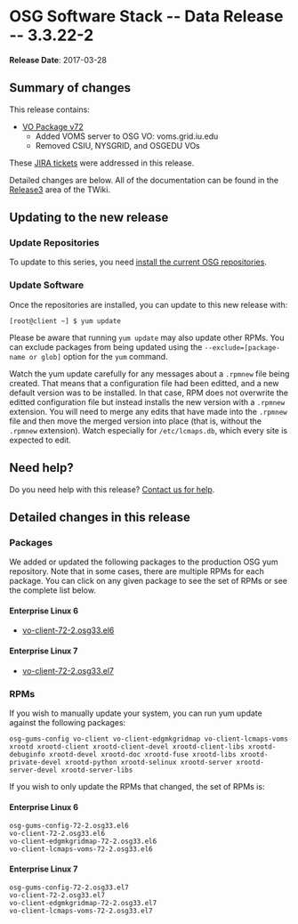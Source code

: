 OSG Software Stack -- Data Release -- 3.3.22-2
==============================================

**Release Date**: 2017-03-28

Summary of changes
------------------

This release contains:

-   [VO Package v72](https://github.com/opensciencegrid/osg-vo-config/releases/tag/release-72-1)
    -   Added VOMS server to OSG VO: voms.grid.iu.edu
    -   Removed CSIU, NYSGRID, and OSGEDU VOs

These [JIRA tickets](https://jira.opensciencegrid.org/issues/?jql=project%20%3D%20SOFTWARE%20AND%20fixVersion%20%3D%203.3.22-2%20ORDER%20BY%20priority%20DESC%2C%20key%20DESC) were addressed in this release.

Detailed changes are below. All of the documentation can be found in the [Release3](Documentation.Release3) area of the TWiki.

Updating to the new release
---------------------------

### Update Repositories

To update to this series, you need [install the current OSG repositories](Documentation.Release3.YumRepositories#Install_OSG_Repositories).

### Update Software

Once the repositories are installed, you can update to this new release with:

``` console
[root@client ~] $ yum update
```

<span class="twiki-macro NOTE"></span> Please be aware that running `yum update` may also update other RPMs. You can exclude packages from being updated using the `--exclude=[package-name or glob]` option for the `yum` command.

<span class="twiki-macro NOTE"></span> Watch the yum update carefully for any messages about a `.rpmnew` file being created. That means that a configuration file had been editted, and a new default version was to be installed. In that case, RPM does not overwrite the editted configuration file but instead installs the new version with a `.rpmnew` extension. You will need to merge any edits that have made into the `.rpmnew` file and then move the merged version into place (that is, without the `.rpmnew` extension). Watch especially for `/etc/lcmaps.db`, which every site is expected to edit.

Need help?
----------

Do you need help with this release? [Contact us for help](HelpProcedure).

Detailed changes in this release
--------------------------------

### Packages

We added or updated the following packages to the production OSG yum repository. Note that in some cases, there are multiple RPMs for each package. You can click on any given package to see the set of RPMs or see the complete list below.

#### Enterprise Linux 6

-   [vo-client-72-2.osg33.el6](https://koji-hub.batlab.org/koji/search?match=glob&type=build&terms=vo-client-72-2.osg33.el6)

#### Enterprise Linux 7

-   [vo-client-72-2.osg33.el7](https://koji-hub.batlab.org/koji/search?match=glob&type=build&terms=vo-client-72-2.osg33.el7)

### RPMs

If you wish to manually update your system, you can run yum update against the following packages:

    osg-gums-config vo-client vo-client-edgmkgridmap vo-client-lcmaps-voms xrootd xrootd-client xrootd-client-devel xrootd-client-libs xrootd-debuginfo xrootd-devel xrootd-doc xrootd-fuse xrootd-libs xrootd-private-devel xrootd-python xrootd-selinux xrootd-server xrootd-server-devel xrootd-server-libs

If you wish to only update the RPMs that changed, the set of RPMs is:

#### Enterprise Linux 6

``` file
osg-gums-config-72-2.osg33.el6
vo-client-72-2.osg33.el6
vo-client-edgmkgridmap-72-2.osg33.el6
vo-client-lcmaps-voms-72-2.osg33.el6
```

#### Enterprise Linux 7

``` file
osg-gums-config-72-2.osg33.el7
vo-client-72-2.osg33.el7
vo-client-edgmkgridmap-72-2.osg33.el7
vo-client-lcmaps-voms-72-2.osg33.el7
```

